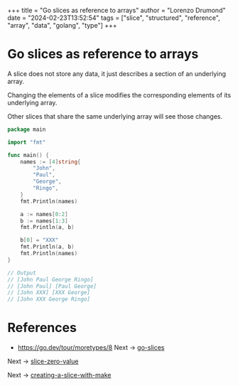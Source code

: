 +++
title = "Go slices as reference to arrays"
author = "Lorenzo Drumond"
date = "2024-02-23T13:52:54"
tags = ["slice",  "structured",  "reference",  "array",  "data",  "golang",  "type"]
+++


# Go slices as reference to arrays
A slice does not store any data, it just describes a section of an underlying array.

Changing the elements of a slice modifies the corresponding elements of its underlying array.

Other slices that share the same underlying array will see those changes.

```go
package main

import "fmt"

func main() {
	names := [4]string{
		"John",
		"Paul",
		"George",
		"Ringo",
	}
	fmt.Println(names)

	a := names[0:2]
	b := names[1:3]
	fmt.Println(a, b)

	b[0] = "XXX"
	fmt.Println(a, b)
	fmt.Println(names)
}

// Output
// [John Paul George Ringo]
// [John Paul] [Paul George]
// [John XXX] [XXX George]
// [John XXX George Ringo]
```

# References
- https://go.dev/tour/moretypes/8
Next -> [go-slices](/wiki/go-slices/)

Next -> [slice-zero-value](/wiki/slice-zero-value/)

Next -> [creating-a-slice-with-make](/wiki/creating-a-slice-with-make/)
